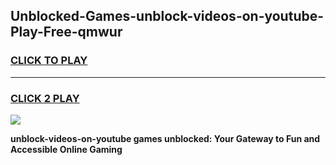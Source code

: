 
## Unblocked-Games-unblock-videos-on-youtube-Play-Free-qmwur
<h3>
<a href="https://premium76.site?title=unblock-videos-on-youtube&ref=18A1">CLICK TO PLAY</a></h3>
<hr>

<h3>
<a href="https://premium76.site?title=unblock-videos-on-youtube&ref=18A1">CLICK 2 PLAY</a>
  
</h3>

<a href="https://premium76.site?title=unblock-videos-on-youtube&ref=18A1"><img src="https://clearcache.store/games.png"></a>


**unblock-videos-on-youtube games unblocked: Your Gateway to Fun and Accessible Online Gaming**

